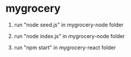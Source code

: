 # mygrocery

1) run "node seed.js" in mygrocery-node folder

2) run "node index.js" in mygrocery-node folder

3) run "npm start" in mygrocery-react folder
